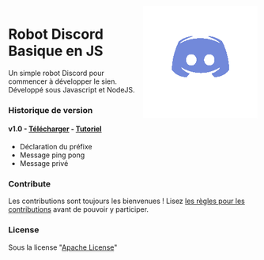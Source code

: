 <img src="favicon.png" align="right" />

# Robot Discord Basique en JS

Un simple robot Discord pour commencer à développer le sien. Développé sous Javascript et NodeJS.

### Historique de version

#### v1.0 - [Télécharger](https://github.com/thomasbnt/Robot-Discord-Basique-en-JS/releases/tag/v1.0) - [Tutoriel](https://thomasbnt.fr/robot-discord-basique/)
- Déclaration du préfixe
- Message ping pong
- Message privé


### Contribute

Les contributions sont toujours les bienvenues !
Lisez [les règles  pour les contributions](contributing.md) avant de pouvoir y participer.

### License

Sous la license "[Apache License](LICENSE)"


